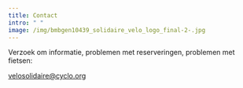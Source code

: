 ```yaml
---
title: Contact
intro: " "
image: /img/bmbgen10439_solidaire_velo_logo_final-2-.jpg
---
```

Verzoek om informatie, problemen met reserveringen, problemen met fietsen:

velosolidaire@cyclo.org